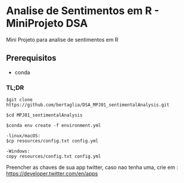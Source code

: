 # Analise de Sentimentos em R - MiniProjeto DSA

Mini Projeto para analise de sentimentos em R

## Prerequisitos

-   conda

### TL;DR

```
$git clone https://github.com/bertaglia/DSA_MPJ01_sentimentalAnalysis.git

$cd MPJ01_sentimentalAnalysis

$conda env create -f environment.yml

-linux/macOS:
$cp resources/config.txt config.yml

-Windows:
copy resources/config.txt config.yml
```

Preencher as chaves de sua app twitter, caso nao tenha uma, crie em : https://developer.twitter.com/en/apps
